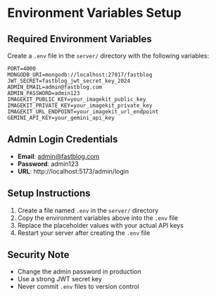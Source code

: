 # Environment Variables Setup

## Required Environment Variables

Create a `.env` file in the `server/` directory with the following variables:

```env
PORT=4000
MONGODB_URI=mongodb://localhost:27017/fastblog
JWT_SECRET=fastblog_jwt_secret_key_2024
ADMIN_EMAIL=admin@fastblog.com
ADMIN_PASSWORD=admin123
IMAGEKIT_PUBLIC_KEY=your_imagekit_public_key
IMAGEKIT_PRIVATE_KEY=your_imagekit_private_key
IMAGEKIT_URL_ENDPOINT=your_imagekit_url_endpoint
GEMINI_API_KEY=your_gemini_api_key
```

## Admin Login Credentials

- **Email**: admin@fastblog.com
- **Password**: admin123
- **URL**: http://localhost:5173/admin/login

## Setup Instructions

1. Create a file named `.env` in the `server/` directory
2. Copy the environment variables above into the `.env` file
3. Replace the placeholder values with your actual API keys
4. Restart your server after creating the `.env` file

## Security Note

- Change the admin password in production
- Use a strong JWT secret key
- Never commit `.env` files to version control

